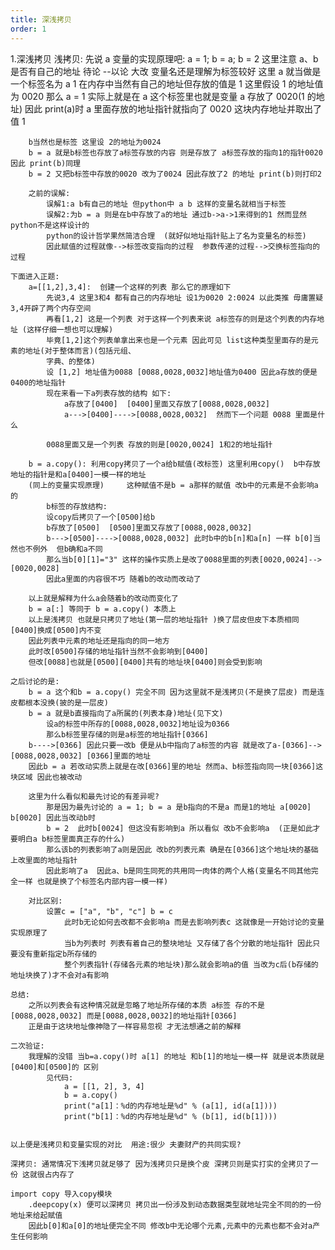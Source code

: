 ```yaml
---
title: 深浅拷贝
order: 1
---
```


1.深浅拷贝
浅拷贝:
先说 a 变量的实现原理吧:
a = 1; b = a; b = 2 这里注意 a、b 是否有自己的地址 待论 --以论 大改 变量名还是理解为标签较好
这里 a 就当做是一个标签名为 a 1 在内存中当然有自己的地址但存放的值是 1 这里假设 1 的地址值为 0020
那么 a = 1 实际上就是在 a 这个标签里也就是变量 a 存放了 0020(1 的地址)
因此 print(a)时 a 里面存放的地址指针就指向了 0020 这块内存地址并取出了值 1

        b当然也是标签 这里设 2的地址为0024
        b = a 就是b标签也存放了a标签存放的内容 则是存放了 a标签存放的指向1的指针0020 因此 print(b)同理
        b = 2 又把b标签中存放的0020 改为了0024 因此存放了2 的地址 print(b)则打印2

        之前的误解:
            误解1:a b有自己的地址 但python中 a b 这样的变量名就相当于标签
            误解2:为b = a 则是在b中存放了a的地址 通过b->a->1来得到的1 然而显然python不是这样设计的
            python的设计哲学果然简洁合理  (就好似地址指针贴上了名为变量名的标签)
            因此赋值的过程就像-->标签改变指向的过程  参数传递的过程-->交换标签指向的过程

    下面进入正题:
        a=[[1,2],3,4]:  创建一个这样的列表 那么它的原理如下
            先说3,4 这里3和4 都有自己的内存地址 设1为0020 2:0024 以此类推 毋庸置疑3,4开辟了两个内存空间
            再看[1,2] 这是一个列表 对于这样一个列表来说 a标签存的则是这个列表的内存地址 (这样仔细一想也可以理解)
            毕竟[1,2]这个列表单拿出来也是一个元素 因此可见 list这种类型里面存的是元素的地址(对于整体而言)(包括元组、
            字典、的整体)
            设 [1,2] 地址值为0088 [0088,0028,0032]地址值为0400 因此a存放的便是0400的地址指针
            现在来看一下a列表存放的结构 如下:
                a存放了[0400]  [0400]里面又存放了[0088,0028,0032]
                a--->[0400]---->[0088,0028,0032]  然而下一个问题 0088 里面是什么

            0088里面又是一个列表 存放的则是[0020,0024] 1和2的地址指针

        b = a.copy(): 利用copy拷贝了一个a给b赋值(改标签) 这里利用copy()  b中存放地址的指针是和a[0400]一模一样的地址
        (同上的变量实现原理)     这种赋值不是b = a那样的赋值 改b中的元素是不会影响a的
            b标签的存放结构:
            设copy后拷贝了一个[0500]给b
            b存放了[0500]  [0500]里面又存放了[0088,0028,0032]
            b--->[0500]---->[0088,0028,0032] 此时b中的b[n]和a[n] 一样 b[0]当然也不例外  但b确和a不同
            那么当b[0][1]="3" 这样的操作实质上是改了0088里面的列表[0020,0024]-->[0020,0028]
            因此a里面的内容很不巧 随着b的改动而改动了

        以上就是解释为什么a会随着b的改动而变化了
        b = a[:] 等同于 b = a.copy() 本质上
        以上是浅拷贝 也就是只拷贝了地址(第一层的地址指针 )换了层皮但皮下本质相同 [0400]换成[0500]内不变
        因此列表中元素的地址还是指向的同一地方
        此时改[0500]存储的地址指针当然不会影响到[0400]
        但改[0088]也就是[0500][0400]共有的地址块[0400]则会受到影响

    之后讨论的是:
        b = a 这个和b = a.copy() 完全不同 因为这里就不是浅拷贝(不是换了层皮) 而是连皮都根本没换(披的是一层皮)
        b = a 就是b直接指向了a所属的(列表本身)地址(见下文)
            设a的标签中所存的[0088,0028,0032]地址设为0366
            那么b标签里存储的则是a标签的地址指针[0366]
        b---->[0366] 因此只要一改b 便是从b中指向了a标签的内容 就是改了a-[0366]-->[0088,0028,0032] [0366]里面的地址
        因此b = a 若改动实质上就是在改[0366]里的地址 然而a、b标签指向同一块[0366]这块区域 因此也被改动

        这里为什么看似和最先讨论的有差异呢?
            那是因为最先讨论的 a = 1; b = a 是b指向的不是a 而是1的地址 a[0020] b[0020] 因此当改动b时
            b = 2  此时b[0024] 但这没有影响到a 所以看似 改b不会影响a  (正是如此才要明白a b标签里面真正存的什么)
            那么该b的列表影响了a则是因此 改b的列表元素 确是在[0366]这个地址块的基础上改里面的地址指针
            因此影响了a  因此a、b是同生同死的共用同一肉体的两个人格(变量名不同其他完全一样 也就是换了个标签名内部内容一模一样)

        对比区别:
            设置c = ["a", "b", "c"] b = c
                此时b无论如何去改都不会影响a 而是去影响列表c 这就像是一开始讨论的变量实现原理了
                当b为列表时 列表有着自己的整块地址 又存储了各个分散的地址指针 因此只要没有重新指定b所存储的
                整个列表指针(存储各元素的地址块)那么就会影响a的值 当改为c后(b存储的地址块换了)才不会对a有影响

    总结:
        之所以列表会有这种情况就是忽略了地址所存储的本质 a标签 存的不是[0088,0028,0032] 而是[0088,0028,0032]的地址指针[0366]
        正是由于这块地址像神隐了一样容易忽视 才无法想通之前的解释

    二次验证:
        我理解的没错 当b=a.copy()时 a[1] 的地址 和b[1]的地址一模一样 就是说本质就是[0400]和[0500]的 区别
            见代码:
                a = [[1, 2], 3, 4]
                b = a.copy()
                print("a[1]：%d的内存地址是%d" % (a[1], id(a[1])))
                print("b[1]：%d的内存地址是%d" % (b[1], id(b[1])))


    以上便是浅拷贝和变量实现的对比  用途:很少 夫妻财产的共同实现?

    深拷贝: 通常情况下浅拷贝就足够了 因为浅拷贝只是换个皮 深拷贝则是实打实的全拷贝了一份 这就很占内存了

    import copy 导入copy模块
        .deepcopy(x) 便可以深拷贝 拷贝出一份涉及到动态数据类型就地址完全不同的的一份地址来给起赋值
        因此b[0]和a[0]的地址便完全不同 修改b中无论哪个元素,元素中的元素也都不会对a产生任何影响
